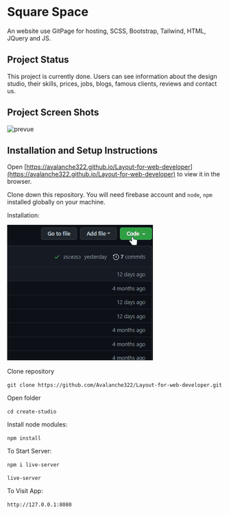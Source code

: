 # Square Space

An website use GitPage for hosting, SCSS, Bootstrap, Tailwind, HTML, JQuery and JS.

## Project Status

This project is currently done. Users can see information about the design studio, their skills, prices, jobs, blogs, famous clients, reviews and contact us.

## Project Screen Shots

![prevue](img/markdown/prevue.gif)

## Installation and Setup Instructions

Open [https://avalanche322.github.io/Layout-for-web-developer](https://avalanche322.github.io/Layout-for-web-developer) to view it in the browser.

Clone down this repository. You will need firebase account and `node`, `npm` installed globally on your machine.

Installation:

![how download](img/markdown/how-download.gif)

Clone repository

`git clone https://github.com/Avalanche322/Layout-for-web-developer.git`  

Open folder

`cd create-studio`

Install node modules:

`npm install`

To Start Server:

`npm i live-server`

`live-server`  

To Visit App:

`http://127.0.0.1:8080` 

